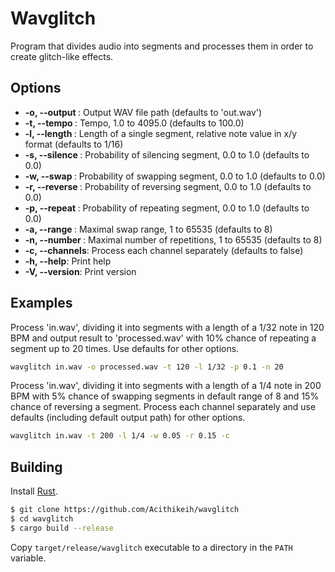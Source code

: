 # Wavglitch

Program that divides audio into segments and processes them in order to create glitch-like effects.

## Options

- **-o, --output <path>**: Output WAV file path (defaults to 'out.wav')
- **-t, --tempo <value>**: Tempo, 1.0 to 4095.0 (defaults to 100.0)
- **-l, --length <value>**: Length of a single segment, relative note value in x/y format (defaults to 1/16)
- **-s, --silence <prob>**: Probability of silencing segment, 0.0 to 1.0 (defaults to 0.0)
- **-w, --swap <prob>**: Probability of swapping segment, 0.0 to 1.0 (defaults to 0.0)
- **-r, --reverse <prob>**: Probability of reversing segment, 0.0 to 1.0 (defaults to 0.0)
- **-p, --repeat <prob>**: Probability of repeating segment, 0.0 to 1.0 (defaults to 0.0)
- **-a, --range <max>**: Maximal swap range, 1 to 65535 (defaults to 8)
- **-n, --number <max>**: Maximal number of repetitions, 1 to 65535 (defaults to 8)
- **-c, --channels**: Process each channel separately (defaults to false)
- **-h, --help**: Print help
- **-V, --version**: Print version

## Examples

Process 'in.wav', dividing it into segments with a length of a 1/32 note in 120 BPM and output result to 'processed.wav' with 10% chance of repeating a segment up to 20 times. Use defaults for other options.

```sh
wavglitch in.wav -o processed.wav -t 120 -l 1/32 -p 0.1 -n 20
```

Process 'in.wav', dividing it into segments with a length of a 1/4 note in 200 BPM with 5% chance of swapping segments in default range of 8 and 15% chance of reversing a segment. Process each channel separately and use defaults (including default output path) for other options.

```sh
wavglitch in.wav -t 200 -l 1/4 -w 0.05 -r 0.15 -c
```

## Building

Install [Rust](https://www.rust-lang.org/tools/install).

```sh
$ git clone https://github.com/Acithikeih/wavglitch
$ cd wavglitch
$ cargo build --release
```

Copy `target/release/wavglitch` executable to a directory in the `PATH` variable.
